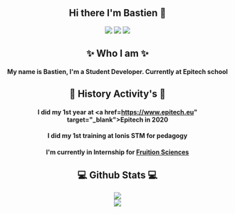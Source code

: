 ## <center>Hi there I'm Bastien 👋 </centerb>

<center><a href="https://www.linkedin.com/in/bastien-boymond-3bb2341bb/" target="_blank"><img src="https://img.shields.io/badge/linkedin-%230077B5.svg?&style=for-the-badge&logo=linkedin&logoColor=white"/></a>
<a href="https://github.com/BastienBoymond" target="_blank"><img src="https://img.shields.io/badge/github-%23000000.svg?&style=for-the-badge&logo=github&logoColor=white"/></a>
<a href="https://discordapp.com/users/348600729314918411" target="_blank"><img src="https://img.shields.io/badge/-Discord-grey.svg?&style=for-the-badge&logo=discord&logoColor=white"/></a></center>

## <center>✨ Who I am ✨</center>
#### <center>My name is Bastien, I'm a Student Developer. Currently at Epitech school</center>



## <center> :office: History Activity's :office:</center>

####  <center>I did my 1st year at <a href=https://www.epitech.eu" target="_blank">Epitech</a> in 2020</center>
####  <center>I did my 1st training at Ionis STM for pedagogy</center>
####  <center>I'm currently in Internship for <a href="https://fruitionsciences.com/fr/home" target="_blank">Fruition Sciences</a> </center>

## <center>:computer: Github Stats :computer:</center>

 <p align="center">
    <image src="https://github-readme-stats-zeta-wine.vercel.app/api?username=BastienBoymond&show_icons=true&theme=tokyonight&hide_title=true&include_all_commits=true"><br>
    <image src="https://github-readme-stats.vercel.app/api/top-langs/?username=BastienBoymond&show_icons=true&layout=default&hide=shell,makefile,css,html&theme=tokyonight"><br>
</p>
